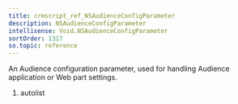 ```yaml
---
title: crmscript_ref_NSAudienceConfigParameter
description: NSAudienceConfigParameter
intellisense: Void.NSAudienceConfigParameter
sortOrder: 1317
so.topic: reference
---
```



An Audience configuration parameter, used for handling Audience application or Web part settings.




1. autolist

